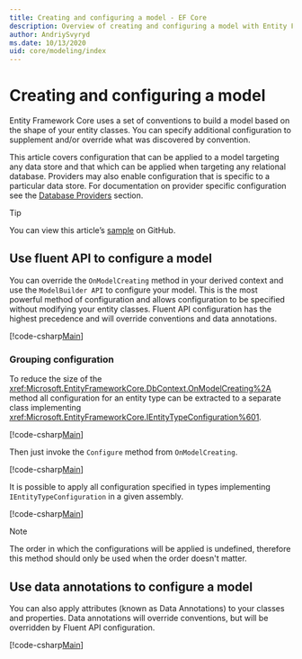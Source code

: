```yaml
---
title: Creating and configuring a model - EF Core
description: Overview of creating and configuring a model with Entity Framework Core
author: AndriySvyryd
ms.date: 10/13/2020
uid: core/modeling/index
---
```

# Creating and configuring a model

Entity Framework Core uses a set of conventions to build a model based on the shape of your entity classes. You can specify additional configuration to supplement and/or override what was discovered by convention.

This article covers configuration that can be applied to a model targeting any data store and that which can be applied when targeting any relational database. Providers may also enable configuration that is specific to a particular data store. For documentation on provider specific configuration see the [Database Providers](xref:core/providers/index) section.

> [!TIP]
> You can view this article’s [sample](https://github.com/dotnet/EntityFramework.Docs/tree/main/samples) on GitHub.

## Use fluent API to configure a model

You can override the `OnModelCreating` method in your derived context and use the `ModelBuilder API` to configure your model. This is the most powerful method of configuration and allows configuration to be specified without modifying your entity classes. Fluent API configuration has the highest precedence and will override conventions and data annotations.

[!code-csharp[Main](../../../samples/core/Modeling/FluentAPI/Required.cs?highlight=12-14)]

### Grouping configuration

To reduce the size of the <xref:Microsoft.EntityFrameworkCore.DbContext.OnModelCreating%2A> method all configuration for an entity type can be extracted to a separate class implementing <xref:Microsoft.EntityFrameworkCore.IEntityTypeConfiguration%601>.

[!code-csharp[Main](../../../samples/core/Modeling/FluentAPI/EntityTypeConfiguration.cs?Name=IEntityTypeConfiguration)]

Then just invoke the `Configure` method from `OnModelCreating`.

[!code-csharp[Main](../../../samples/core/Modeling/FluentAPI/EntityTypeConfiguration.cs?Name=ApplyIEntityTypeConfiguration)]

It is possible to apply all configuration specified in types implementing `IEntityTypeConfiguration` in a given assembly.

[!code-csharp[Main](../../../samples/core/Modeling/FluentAPI/EntityTypeConfiguration.cs?Name=ApplyConfigurationsFromAssembly)]

> [!NOTE]
> The order in which the configurations will be applied is undefined, therefore this method should only be used when the order doesn't matter.

## Use data annotations to configure a model

You can also apply attributes (known as Data Annotations) to your classes and properties. Data annotations will override conventions, but will be overridden by Fluent API configuration.

[!code-csharp[Main](../../../samples/core/Modeling/DataAnnotations/Required.cs?highlight=16)]
